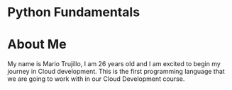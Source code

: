 # Python Fundamentals
# About Me 
My name is Mario Trujillo, I am 26 years old and I am excited to begin my journey in Cloud development. 
This is the first programming language that we are going to work with in our Cloud Development course.

